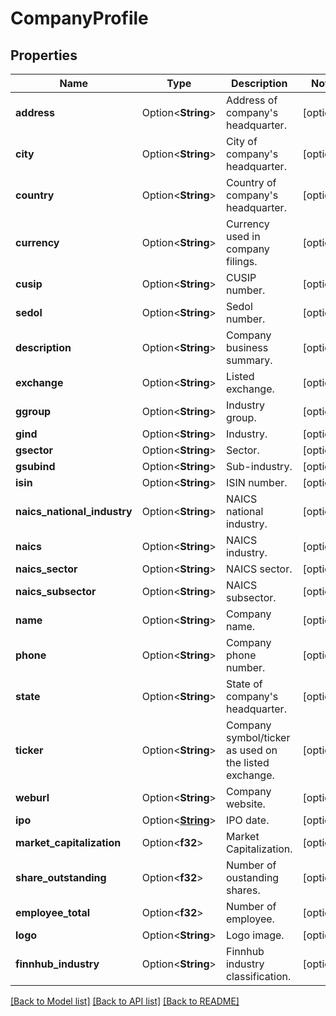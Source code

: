 # CompanyProfile

## Properties

Name | Type | Description | Notes
------------ | ------------- | ------------- | -------------
**address** | Option<**String**> | Address of company's headquarter. | [optional]
**city** | Option<**String**> | City of company's headquarter. | [optional]
**country** | Option<**String**> | Country of company's headquarter. | [optional]
**currency** | Option<**String**> | Currency used in company filings. | [optional]
**cusip** | Option<**String**> | CUSIP number. | [optional]
**sedol** | Option<**String**> | Sedol number. | [optional]
**description** | Option<**String**> | Company business summary. | [optional]
**exchange** | Option<**String**> | Listed exchange. | [optional]
**ggroup** | Option<**String**> | Industry group. | [optional]
**gind** | Option<**String**> | Industry. | [optional]
**gsector** | Option<**String**> | Sector. | [optional]
**gsubind** | Option<**String**> | Sub-industry. | [optional]
**isin** | Option<**String**> | ISIN number. | [optional]
**naics_national_industry** | Option<**String**> | NAICS national industry. | [optional]
**naics** | Option<**String**> | NAICS industry. | [optional]
**naics_sector** | Option<**String**> | NAICS sector. | [optional]
**naics_subsector** | Option<**String**> | NAICS subsector. | [optional]
**name** | Option<**String**> | Company name. | [optional]
**phone** | Option<**String**> | Company phone number. | [optional]
**state** | Option<**String**> | State of company's headquarter. | [optional]
**ticker** | Option<**String**> | Company symbol/ticker as used on the listed exchange. | [optional]
**weburl** | Option<**String**> | Company website. | [optional]
**ipo** | Option<[**String**](string.md)> | IPO date. | [optional]
**market_capitalization** | Option<**f32**> | Market Capitalization. | [optional]
**share_outstanding** | Option<**f32**> | Number of oustanding shares. | [optional]
**employee_total** | Option<**f32**> | Number of employee. | [optional]
**logo** | Option<**String**> | Logo image. | [optional]
**finnhub_industry** | Option<**String**> | Finnhub industry classification. | [optional]

[[Back to Model list]](../README.md#documentation-for-models) [[Back to API list]](../README.md#documentation-for-api-endpoints) [[Back to README]](../README.md)


